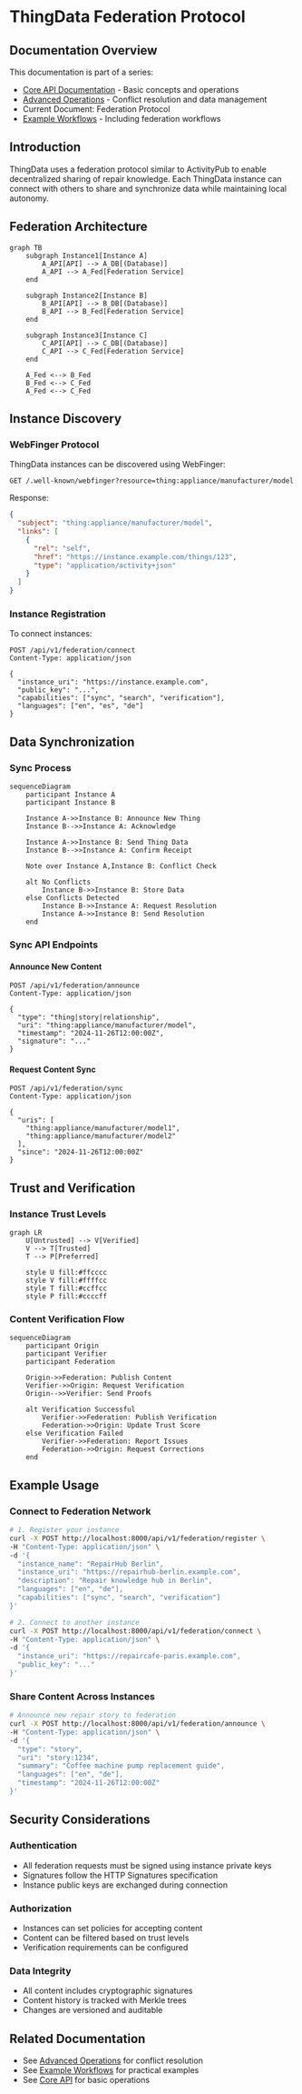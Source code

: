 # ThingData Federation Protocol

## Documentation Overview
This documentation is part of a series:
- [Core API Documentation](README.md) - Basic concepts and operations
- [Advanced Operations](advanced-operations.md) - Conflict resolution and data management
- Current Document: Federation Protocol
- [Example Workflows](../workflows.md) - Including federation workflows

## Introduction

ThingData uses a federation protocol similar to ActivityPub to enable decentralized sharing of repair knowledge. Each ThingData instance can connect with others to share and synchronize data while maintaining local autonomy.

## Federation Architecture

```mermaid
graph TB
    subgraph Instance1[Instance A]
        A_API[API] --> A_DB[(Database)]
        A_API --> A_Fed[Federation Service]
    end
    
    subgraph Instance2[Instance B]
        B_API[API] --> B_DB[(Database)]
        B_API --> B_Fed[Federation Service]
    end
    
    subgraph Instance3[Instance C]
        C_API[API] --> C_DB[(Database)]
        C_API --> C_Fed[Federation Service]
    end
    
    A_Fed <--> B_Fed
    B_Fed <--> C_Fed
    A_Fed <--> C_Fed
```

## Instance Discovery

### WebFinger Protocol
ThingData instances can be discovered using WebFinger:

```http
GET /.well-known/webfinger?resource=thing:appliance/manufacturer/model
```

Response:
```json
{
  "subject": "thing:appliance/manufacturer/model",
  "links": [
    {
      "rel": "self",
      "href": "https://instance.example.com/things/123",
      "type": "application/activity+json"
    }
  ]
}
```

### Instance Registration
To connect instances:

```http
POST /api/v1/federation/connect
Content-Type: application/json

{
  "instance_uri": "https://instance.example.com",
  "public_key": "...",
  "capabilities": ["sync", "search", "verification"],
  "languages": ["en", "es", "de"]
}
```

## Data Synchronization

### Sync Process
```mermaid
sequenceDiagram
    participant Instance A
    participant Instance B
    
    Instance A->>Instance B: Announce New Thing
    Instance B-->>Instance A: Acknowledge
    
    Instance A->>Instance B: Send Thing Data
    Instance B-->>Instance A: Confirm Receipt
    
    Note over Instance A,Instance B: Conflict Check
    
    alt No Conflicts
        Instance B->>Instance B: Store Data
    else Conflicts Detected
        Instance B->>Instance A: Request Resolution
        Instance A->>Instance B: Send Resolution
    end
```

### Sync API Endpoints

#### Announce New Content
```http
POST /api/v1/federation/announce
Content-Type: application/json

{
  "type": "thing|story|relationship",
  "uri": "thing:appliance/manufacturer/model",
  "timestamp": "2024-11-26T12:00:00Z",
  "signature": "..."
}
```

#### Request Content Sync
```http
POST /api/v1/federation/sync
Content-Type: application/json

{
  "uris": [
    "thing:appliance/manufacturer/model1",
    "thing:appliance/manufacturer/model2"
  ],
  "since": "2024-11-26T12:00:00Z"
}
```

## Trust and Verification

### Instance Trust Levels
```mermaid
graph LR
    U[Untrusted] --> V[Verified]
    V --> T[Trusted]
    T --> P[Preferred]
    
    style U fill:#ffcccc
    style V fill:#ffffcc
    style T fill:#ccffcc
    style P fill:#ccccff
```

### Content Verification Flow
```mermaid
sequenceDiagram
    participant Origin
    participant Verifier
    participant Federation
    
    Origin->>Federation: Publish Content
    Verifier->>Origin: Request Verification
    Origin-->>Verifier: Send Proofs
    
    alt Verification Successful
        Verifier->>Federation: Publish Verification
        Federation->>Origin: Update Trust Score
    else Verification Failed
        Verifier->>Federation: Report Issues
        Federation->>Origin: Request Corrections
    end
```

## Example Usage

### Connect to Federation Network
```bash
# 1. Register your instance
curl -X POST http://localhost:8000/api/v1/federation/register \
-H "Content-Type: application/json" \
-d '{
  "instance_name": "RepairHub Berlin",
  "instance_uri": "https://repairhub-berlin.example.com",
  "description": "Repair knowledge hub in Berlin",
  "languages": ["en", "de"],
  "capabilities": ["sync", "search", "verification"]
}'

# 2. Connect to another instance
curl -X POST http://localhost:8000/api/v1/federation/connect \
-H "Content-Type: application/json" \
-d '{
  "instance_uri": "https://repaircafe-paris.example.com",
  "public_key": "..."
}'
```

### Share Content Across Instances
```bash
# Announce new repair story to federation
curl -X POST http://localhost:8000/api/v1/federation/announce \
-H "Content-Type: application/json" \
-d '{
  "type": "story",
  "uri": "story:1234",
  "summary": "Coffee machine pump replacement guide",
  "languages": ["en", "de"],
  "timestamp": "2024-11-26T12:00:00Z"
}'
```

## Security Considerations

### Authentication
- All federation requests must be signed using instance private keys
- Signatures follow the HTTP Signatures specification
- Instance public keys are exchanged during connection

### Authorization
- Instances can set policies for accepting content
- Content can be filtered based on trust levels
- Verification requirements can be configured

### Data Integrity
- All content includes cryptographic signatures
- Content history is tracked with Merkle trees
- Changes are versioned and auditable

## Related Documentation
- See [Advanced Operations](advanced-operations.md) for conflict resolution
- See [Example Workflows](../workflows.md) for practical examples
- See [Core API](README.md) for basic operations

